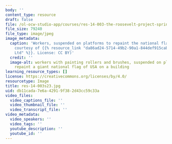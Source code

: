 ```yaml
---
body: ''
content_type: resource
draft: false
file: /ol-ocw-studio-app/courses/res-14-003-the-roosevelt-project-spring-2023/res-14-003s23.jpg
file_size: 79240
file_type: image/jpeg
image_metadata:
  caption: 'Workers, suspended on platforms to repaint the national flag of USA (Image
    courtesy of {{% resource_link "da86ad24-5714-49b2-90a1-844def915cab" "Rawpixel
    Ltd" %}}. License: CC BY)'
  credit: ''
  image-alt: workers with painting rollers and brushes, suspended on platforms to
    repaint a giant national flag of USA on a building
learning_resource_types: []
license: https://creativecommons.org/licenses/by/4.0/
resourcetype: Image
title: res-14-003s23.jpg
uid: db11cada-7e6a-4291-9f38-2d43cc59c33a
video_files:
  video_captions_file: ''
  video_thumbnail_file: ''
  video_transcript_file: ''
video_metadata:
  video_speakers: ''
  video_tags: ''
  youtube_description: ''
  youtube_id: ''
---
```

